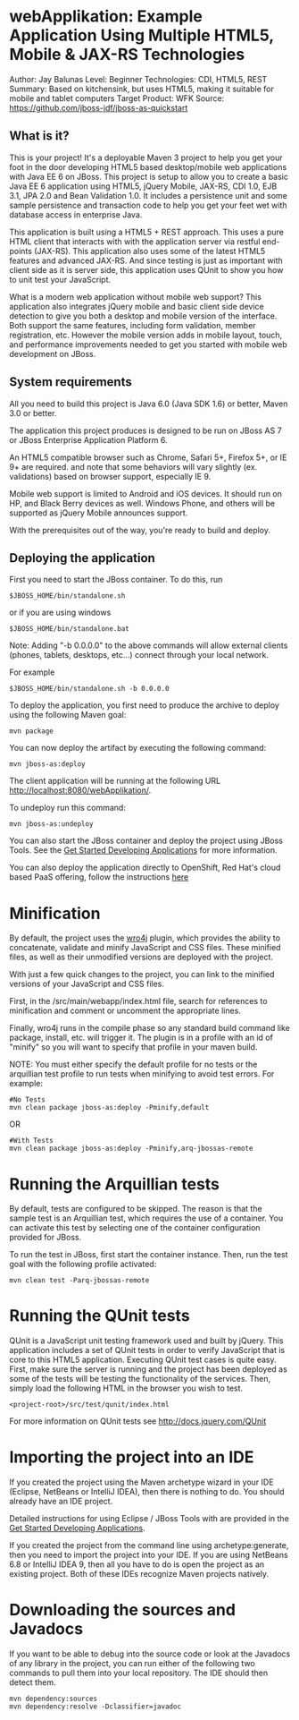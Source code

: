 webApplikation: Example Application Using Multiple HTML5, Mobile & JAX-RS Technologies 
=========================================================================================================
Author: Jay Balunas
Level: Beginner 
Technologies: CDI, HTML5, REST
Summary: Based on kitchensink, but uses HTML5, making it suitable for mobile and tablet computers
Target Product: WFK
Source: https://github.com/jboss-jdf/jboss-as-quickstart

What is it?
-----------

This is your project! It's a deployable Maven 3 project to help you get your foot in the door developing HTML5 based desktop/mobile web applications with Java EE 6 on JBoss. This project is setup to allow you to create a basic Java EE 6 application using HTML5, jQuery Mobile, JAX-RS, CDI 1.0, EJB 3.1, JPA 2.0 and Bean Validation 1.0. It includes a persistence unit and some sample persistence and transaction code to help you get your feet wet with database access in enterprise Java.

This application is built using a HTML5 + REST approach.  This uses a pure HTML client that interacts with with the application server via restful end-points (JAX-RS).  This application also uses some of the latest HTML5 features and advanced JAX-RS. And since testing is just as important with client side as it is server side, this application uses QUnit to show you how to unit test your JavaScript.

What is a modern web application without mobile web support? This application also integrates jQuery mobile and basic client side device detection to give you both a desktop and mobile  version of the interface. Both support the same features, including form validation, member registration, etc. However the mobile version adds in mobile layout, touch, and performance  improvements needed to get you started with mobile web development on JBoss.  

System requirements
-------------------

All you need to build this project is Java 6.0 (Java SDK 1.6) or better, Maven 3.0 or better.

The application this project produces is designed to be run on JBoss AS 7 or JBoss Enterprise Application Platform 6.

An HTML5 compatible browser such as Chrome, Safari 5+, Firefox 5+, or IE 9+ are required. and note that some behaviors will vary slightly (ex. validations) based on browser support, especially IE 9.

Mobile web support is limited to Android and iOS devices.  It should run on HP, and Black Berry devices as well.  Windows Phone, and others will be supported as  jQuery Mobile announces support.
 
With the prerequisites out of the way, you're ready to build and deploy.

Deploying the application
-------------------------

 
First you need to start the JBoss container. To do this, run
  
    $JBOSS_HOME/bin/standalone.sh
  
or if you are using windows
 
    $JBOSS_HOME/bin/standalone.bat
    
Note: Adding "-b 0.0.0.0" to the above commands will allow external clients (phones, tablets, desktops, etc...) connect through your local network.

For example

    $JBOSS_HOME/bin/standalone.sh -b 0.0.0.0 

To deploy the application, you first need to produce the archive to deploy using the following Maven goal:

    mvn package

You can now deploy the artifact by executing the following command:

    mvn jboss-as:deploy

The client application will be running at the following URL <http://localhost:8080/webApplikation/>.

To undeploy run this command:

    mvn jboss-as:undeploy

You can also start the JBoss container and deploy the project using JBoss Tools. See the [Get Started Developing Applications](http://www.jboss.org/jdf/quickstarts/jboss-as-quickstart/guide/Introduction/ "Get Started Developing Applications") for more information.


You can also deploy the application directly to OpenShift, Red Hat's cloud based PaaS offering, follow the instructions [here](https://community.jboss.org/wiki/DeployingHTML5ApplicationsToOpenshift)

Minification
============================

By default, the project uses the [wro4j](http://code.google.com/p/wro4j/) plugin, which provides the ability to concatenate, validate and minify JavaScript and CSS files. These minified files, as well as their unmodified versions are deployed with the project.

With just a few quick changes to the project, you can link to the minified versions of your JavaScript and CSS files.

First, in the <project-root>/src/main/webapp/index.html file, search for references to minification and comment or uncomment the appropriate lines.

Finally, wro4j runs in the compile phase so any standard build command like package, install, etc. will trigger it. The plugin is in a profile with an id of "minify" so you will want to specify that profile in your maven build.

NOTE: You must either specify the default profile for no tests or the arquillian test profile to run tests when minifying to avoid test errors. For example:

    #No Tests
    mvn clean package jboss-as:deploy -Pminify,default

OR

    #With Tests
    mvn clean package jboss-as:deploy -Pminify,arq-jbossas-remote
 
Running the Arquillian tests
============================

By default, tests are configured to be skipped. The reason is that the sample test is an Arquillian test, which requires the use of a container. You can activate this test by selecting one of the container configuration provided  for JBoss.

To run the test in JBoss, first start the container instance. Then, run the test goal with the following profile activated:

    mvn clean test -Parq-jbossas-remote

Running the QUnit tests
============================

QUnit is a JavaScript unit testing framework used and built by jQuery. This application includes a set of QUnit tests in order to verify JavaScript that is core to this HTML5 application. Executing QUnit test cases is quite easy. First, make sure the server is running and the project has been deployed as some of the tests will be testing the functionality of the services. Then, simply load the following HTML in the browser you wish to test.

    <project-root>/src/test/qunit/index.html

For more information on QUnit tests see http://docs.jquery.com/QUnit

Importing the project into an IDE
=================================

If you created the project using the Maven archetype wizard in your IDE (Eclipse, NetBeans or IntelliJ IDEA), then there is nothing to do. You should already have an IDE project.

Detailed instructions for using Eclipse / JBoss Tools with are provided in the [Get Started Developing Applications](http://www.jboss.org/jdf/quickstarts/jboss-as-quickstart/guide/Introduction/ "Get Started Developing Applications").

If you created the project from the command line using archetype:generate, then you need to import the project into your IDE. If you are using NetBeans 6.8 or IntelliJ IDEA 9, then all you have to do is open the project as an existing project. Both of these IDEs recognize Maven projects natively.

Downloading the sources and Javadocs
====================================

If you want to be able to debug into the source code or look at the Javadocs of any library in the project, you can run either of the following two commands to pull them into your local repository. The IDE should then detect them.

    mvn dependency:sources
    mvn dependency:resolve -Dclassifier=javadoc
